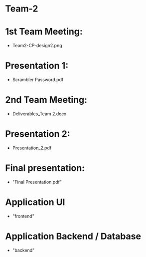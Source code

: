 # Team-2

# 1st Team Meeting:

- Team2-CP-design2.png

# Presentation 1:

- Scrambler Password.pdf

# 2nd Team Meeting:

- Deliverables_Team 2.docx

# Presentation 2:

- Presentation_2.pdf

# Final presentation:

- "Final Presentation.pdf"

# Application UI

- "frontend"

# Application Backend / Database

- "backend"

